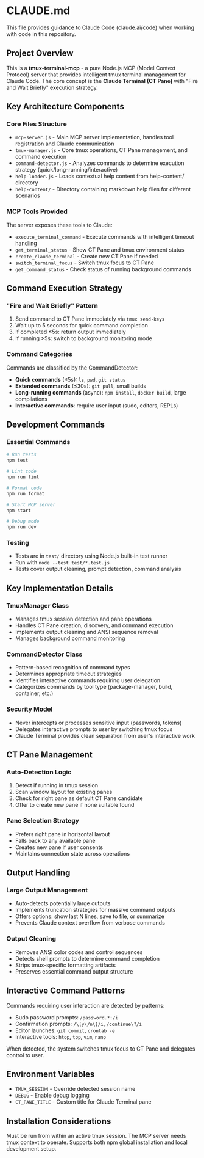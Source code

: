 # CLAUDE.md

This file provides guidance to Claude Code (claude.ai/code) when working with code in this repository.

## Project Overview

This is a **tmux-terminal-mcp** - a pure Node.js MCP (Model Context Protocol) server that provides intelligent tmux terminal management for Claude Code. The core concept is the **Claude Terminal (CT Pane)** with "Fire and Wait Briefly" execution strategy.

## Key Architecture Components

### Core Files Structure
- `mcp-server.js` - Main MCP server implementation, handles tool registration and Claude communication
- `tmux-manager.js` - Core tmux operations, CT Pane management, and command execution
- `command-detector.js` - Analyzes commands to determine execution strategy (quick/long-running/interactive)
- `help-loader.js` - Loads contextual help content from help-content/ directory
- `help-content/` - Directory containing markdown help files for different scenarios

### MCP Tools Provided
The server exposes these tools to Claude:
- `execute_terminal_command` - Execute commands with intelligent timeout handling
- `get_terminal_status` - Show CT Pane and tmux environment status  
- `create_claude_terminal` - Create new CT Pane if needed
- `switch_terminal_focus` - Switch tmux focus to CT Pane
- `get_command_status` - Check status of running background commands

## Command Execution Strategy

### "Fire and Wait Briefly" Pattern
1. Send command to CT Pane immediately via `tmux send-keys`
2. Wait up to 5 seconds for quick command completion
3. If completed ≤5s: return output immediately
4. If running >5s: switch to background monitoring mode

### Command Categories
Commands are classified by the CommandDetector:
- **Quick commands** (≤5s): `ls`, `pwd`, `git status`
- **Extended commands** (≤30s): `git pull`, small builds
- **Long-running commands** (async): `npm install`, `docker build`, large compilations
- **Interactive commands**: require user input (sudo, editors, REPLs)

## Development Commands

### Essential Commands
```bash
# Run tests
npm test

# Lint code  
npm run lint

# Format code
npm run format

# Start MCP server
npm start

# Debug mode
npm run dev
```

### Testing
- Tests are in `test/` directory using Node.js built-in test runner
- Run with `node --test test/*.test.js` 
- Tests cover output cleaning, prompt detection, command analysis

## Key Implementation Details

### TmuxManager Class
- Manages tmux session detection and pane operations
- Handles CT Pane creation, discovery, and command execution
- Implements output cleaning and ANSI sequence removal
- Manages background command monitoring

### CommandDetector Class  
- Pattern-based recognition of command types
- Determines appropriate timeout strategies
- Identifies interactive commands requiring user delegation
- Categorizes commands by tool type (package-manager, build, container, etc.)

### Security Model
- Never intercepts or processes sensitive input (passwords, tokens)
- Delegates interactive prompts to user by switching tmux focus
- Claude Terminal provides clean separation from user's interactive work

## CT Pane Management

### Auto-Detection Logic
1. Detect if running in tmux session
2. Scan window layout for existing panes
3. Check for right pane as default CT Pane candidate
4. Offer to create new pane if none suitable found

### Pane Selection Strategy
- Prefers right pane in horizontal layout
- Falls back to any available pane
- Creates new pane if user consents
- Maintains connection state across operations

## Output Handling

### Large Output Management
- Auto-detects potentially large outputs
- Implements truncation strategies for massive command outputs
- Offers options: show last N lines, save to file, or summarize
- Prevents Claude context overflow from verbose commands

### Output Cleaning
- Removes ANSI color codes and control sequences
- Detects shell prompts to determine command completion
- Strips tmux-specific formatting artifacts
- Preserves essential command output structure

## Interactive Command Patterns

Commands requiring user interaction are detected by patterns:
- Sudo password prompts: `/password.*:/i`
- Confirmation prompts: `/\[y\/n\]/i`, `/continue\?/i`  
- Editor launches: `git commit`, `crontab -e`
- Interactive tools: `htop`, `top`, `vim`, `nano`

When detected, the system switches tmux focus to CT Pane and delegates control to user.

## Environment Variables

- `TMUX_SESSION` - Override detected session name
- `DEBUG` - Enable debug logging 
- `CT_PANE_TITLE` - Custom title for Claude Terminal pane

## Installation Considerations

Must be run from within an active tmux session. The MCP server needs tmux context to operate. Supports both npm global installation and local development setup.